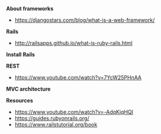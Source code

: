 **About frameworks**
- https://djangostars.com/blog/what-is-a-web-framework/

**Rails**
- http://railsapps.github.io/what-is-ruby-rails.html

**Install Rails**

**REST**
- https://www.youtube.com/watch?v=7YcW25PHnAA

**MVC architecture**

**Resources**
- https://www.youtube.com/watch?v=-AdqKjqHQI 
- https://guides.rubyonrails.org/
- https://www.railstutorial.org/book 